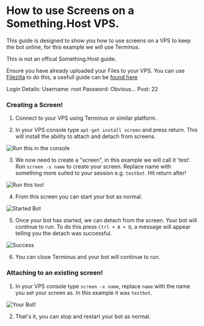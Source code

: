 # How to use Screens on a Something.Host VPS.

This guide is designed to show you how to use screens on a VPS to keep the bot online, for this example we will use Terminus.

This is not an offical Something.Host guide.

Ensure you have already uploaded your Files to your VPS. You can use [Filezilla](https://filezilla-project.org/) to do this, a usefull guide can be [found here](https://support.something.host/en/article/transferring-files-from-and-to-your-vps-filezilla-1qa8arz/)

Login Details:
Username: root
Password: Obvious...
Post: 22

### Creating a Screen!

1. Connect to your VPS using Terminus or similar platform. 

2. In your VPS console type `apt-get install screen` and press return. This will install the ability to attach and detach from screens. 

![Run this in the console](http://zentool.xyz/images/Termius_z4szqfTBVO.png)

3. We now need to create a "screen", in this example we will call it 'test'. Run `screen -s name` to create your screen. Replace name with something more suited to your session e.g. `testbot`. Hit return after!

![Run this too!](http://zentool.xyz/images/Termius_lSBZ217bsg.png)

4. From this screen you can start your bot as normal.

![Started Bot](http://zentool.xyz/images/Termius_ULzWHW2dDL.png)

5. Once your bot has started, we can detach from the screen. Your bot will continue to run. To do this press `Ctrl + A + D`, a message will appear telling you the detach was successful.

![Success](http://zentool.xyz/images/Termius_BCseHXyj3T.png)

6. You can close Terminus and your bot will continue to run. 

### Attaching to an existing screen!

1. In your VPS console type `screen -x name`, replace `name` with the name you set your screen as. In this example it was `testbot`. 

![Your Bot!](http://zentool.xyz/images/Termius_3LKdeLYvQ2.png)

2. That's it, you can stop and restart your bot as normal.

